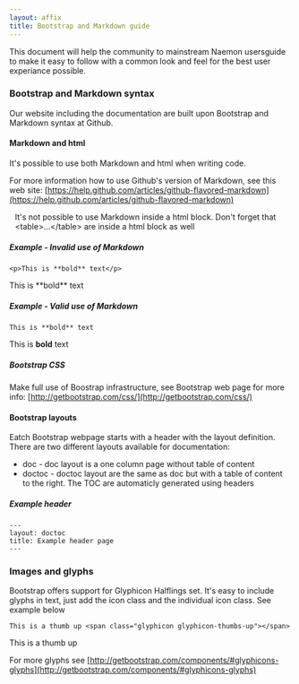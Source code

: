 ```yaml
---
layout: affix
title: Bootstrap and Markdown guide
---
```

This document will help the community to mainstream Naemon usersguide to make it easy to follow with a common look and feel for the best user experiance possible.

### Bootstrap and Markdown syntax
Our website including the documentation are built upon Bootstrap and Markdown syntax at Github. 

#### Markdown and html
It's possible to use both Markdown and html when writing code.

For more information how to use Github's version of Markdown, see this web site: [https://help.github.com/articles/github-flavored-markdown](https://help.github.com/articles/github-flavored-markdown)

<div class="alert alert-warning" style="margin: 10px;"><i class="glyphicon glyphicon-exclamation-sign"></i> It's not possible to use Markdown inside a html block. Don't forget that &lt;table&gt;...&lt;/table&gt; are inside a html block as well</div>

##### Example - Invalid use of Markdown
```
<p>This is **bold** text</p>
```
<p>This is **bold** text</p>

##### Example - Valid use of Markdown
```
This is **bold** text
```
This is **bold** text

##### Bootstrap CSS
Make full use of Boostrap infrastructure, see Bootstrap web page for more info: [http://getbootstrap.com/css/](http://getbootstrap.com/css/)

#### Bootstrap layouts
Eatch Bootstrap webpage starts with a header with the layout definition. There are two different layouts available for documentation:

* doc - doc layout is a one column page without table of content
* doctoc - doctoc layout are the same as doc but with a table of content to the right. The TOC are automaticly generated using headers

##### Example header
```
---
layout: doctoc
title: Example header page
---
```

### Images and glyphs
Bootstrap offers support for Glyphicon Halflings set. It's easy to include glyphs in text, just add the icon class and the individual icon class. See example below

```
This is a thumb up <span class="glyphicon glyphicon-thumbs-up"></span> 
```

This is a thumb up <span class="glyphicon glyphicon-thumbs-up"></span> 

For more glyphs see [http://getbootstrap.com/components/#glyphicons-glyphs](http://getbootstrap.com/components/#glyphicons-glyphs)
